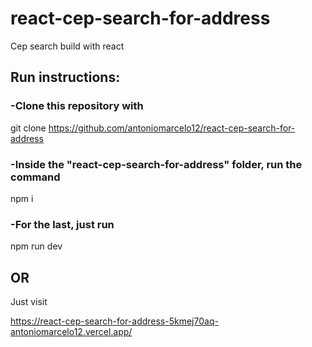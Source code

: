 
# react-cep-search-for-address

Cep search build with react


## Run instructions:

### -Clone this repository with


git clone https://github.com/antoniomarcelo12/react-cep-search-for-address

### -Inside the "react-cep-search-for-address" folder, run the command

npm i

### -For the last, just run

npm run dev

## OR
Just visit

https://react-cep-search-for-address-5kmej70aq-antoniomarcelo12.vercel.app/
